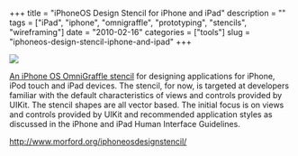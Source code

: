 +++
title = "iPhoneOS Design Stencil for iPhone and iPad"
description = ""
tags = ["iPad", "iphone", "omnigraffle", "prototyping", "stencils", "wireframing"]
date = "2010-02-16"
categories = ["tools"]
slug = "iphoneos-design-stencil-iphone-and-ipad"
+++


<div class="tool-screenshot mb1"><a href="http://www.morford.org/iphoneosdesignstencil/"><img id='bluga-thumbnail-2765' class='bluga-thumbnail custom' src='http://media.konigi.com/bluga/
wt5230716eef942_custom.jpg'/></a></div><p><a href="http://www.morford.org/iphoneosdesignstencil/">An iPhone OS OmniGraffle stencil</a> for designing applications for iPhone, iPod touch and iPad devices. The stencil, for now, is targeted at developers familiar with the default characteristics of views and controls provided by UIKit. The stencil shapes are all vector based. The initial focus is on views and controls provided by UIKit and recommended application styles as discussed in the iPhone and iPad Human Interface Guidelines.</p>

  
<p><a href="http://www.morford.org/iphoneosdesignstencil/">http://www.morford.org/iphoneosdesignstencil/</a></p>
      
